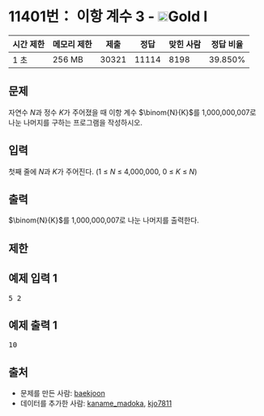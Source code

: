 # 11401번： 이항 계수 3 - <img src="https://static.solved.ac/tier_small/15.svg" style="height:20px" />Gold I


| 시간 제한 | 메모리 제한 | 제출 | 정답 | 맞힌 사람 | 정답 비율 |
| --- | --- | --- | --- | --- | --- |
| 1 초 | 256 MB | 30321 | 11114 | 8198 | 39.850% |


## 문제


자연수 $N$과 정수 $K$가 주어졌을 때 이항 계수 $\binom{N}{K}$를 1,000,000,007로 나눈 나머지를 구하는 프로그램을 작성하시오.




## 입력


첫째 줄에 $N$과 $K$가 주어진다. (1 ≤ $N$ ≤ 4,000,000, 0 ≤ $K$ ≤ $N$)




## 출력


$\binom{N}{K}$를 1,000,000,007로 나눈 나머지를 출력한다.




## 제한




## 예제 입력 1


<pre>5 2
</pre>


## 예제 출력 1


<pre>10
</pre>






## 출처


- 문제를 만든 사람: [baekjoon](/user/baekjoon)
- 데이터를 추가한 사람: [kaname_madoka](/user/kaname_madoka), [kjo7811](/user/kjo7811)




